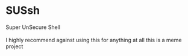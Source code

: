 # SUSsh
Super UnSecure Shell
<br><br>I highly recommend against using this for anything at all this is a meme project
